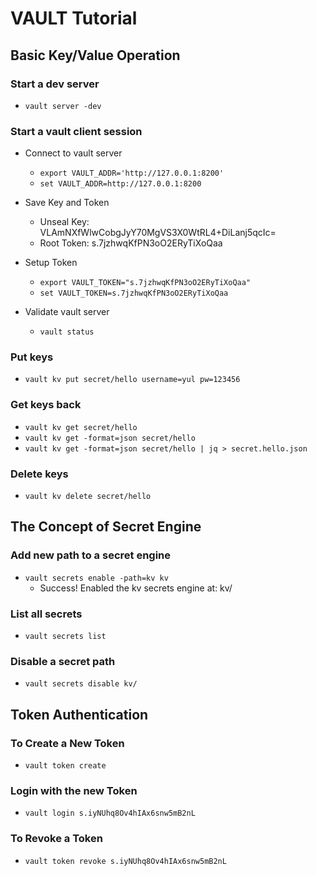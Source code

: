 # VAULT Tutorial

## Basic Key/Value Operation

### Start a dev server
  - ``` vault server -dev ```

### Start a vault client session

  - Connect to vault server
    - ``` export VAULT_ADDR='http://127.0.0.1:8200' ``` 
    - ``` set VAULT_ADDR=http://127.0.0.1:8200 ```

  - Save Key and Token
    - Unseal Key: VLAmNXfWlwCobgJyY70MgVS3X0WtRL4+DiLanj5qcIc=
    - Root Token: s.7jzhwqKfPN3oO2ERyTiXoQaa

  - Setup Token
    - ``` export VAULT_TOKEN="s.7jzhwqKfPN3oO2ERyTiXoQaa" ``` 
    - ``` set VAULT_TOKEN=s.7jzhwqKfPN3oO2ERyTiXoQaa ``` 

  - Validate vault server
    - ``` vault status ```

### Put keys

  - ``` vault kv put secret/hello username=yul pw=123456 ```

### Get keys back

  - ``` vault kv get secret/hello ``` 
  - ``` vault kv get -format=json secret/hello ``` 
  - ``` vault kv get -format=json secret/hello | jq > secret.hello.json ``` 

### Delete keys

  - ``` vault kv delete secret/hello ```

## The Concept of Secret Engine 

### Add new path to a secret engine

  - ``` vault secrets enable -path=kv kv ```
    - Success! Enabled the kv secrets engine at: kv/

### List all secrets

  - ``` vault secrets list ```

### Disable a secret path

  - ``` vault secrets disable kv/ ```


## Token Authentication

### To Create a New Token

- ``` vault token create ```

### Login with the new Token

- ``` vault login s.iyNUhq8Ov4hIAx6snw5mB2nL ```

### To Revoke a Token

- ``` vault token revoke s.iyNUhq8Ov4hIAx6snw5mB2nL ```

